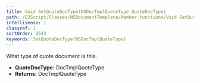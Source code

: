 ```yaml
---
title: Void SetQuoteDocType(NSDocTmplQuoteType QuoteDocType)
path: /EJScript/Classes/NSDocumentTemplate/Member functions/Void SetQuoteDocType(NSDocTmplQuoteType p_0)
intellisense: 1
classref: 1
sortOrder: 2643
keywords: SetQuoteDocType(NSDocTmplQuoteType)
---
```



What type of quote document is this.



* **QuoteDocType:** DocTmplQuoteType
* **Returns:** DocTmplQuoteType


